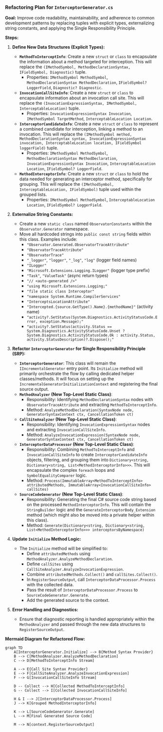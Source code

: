 ### Refactoring Plan for `InterceptorGenerator.cs`

**Goal:** Improve code readability, maintainability, and adherence to common development patterns by replacing tuples with explicit types, externalizing string constants, and applying the Single Responsibility Principle.

**Steps:**

1.  **Define New Data Structures (Explicit Types):**
    *   **`MethodToInterceptInfo`**: Create a new `struct` or `class` to encapsulate the information about a method targeted for interception. This will replace the `(IMethodSymbol, MethodDeclarationSyntax, IFieldSymbol, Diagnostic)` tuple.
        *   Properties: `IMethodSymbol MethodSymbol`, `MethodDeclarationSyntax MethodDeclaration`, `IFieldSymbol? LoggerField`, `Diagnostic? Diagnostic`.
    *   **`InvocationCallSiteInfo`**: Create a new `struct` or `class` to encapsulate information about an invocation call site. This will replace the `(InvocationExpressionSyntax, IMethodSymbol, InterceptableLocation)` tuple.
        *   Properties: `InvocationExpressionSyntax Invocation`, `IMethodSymbol TargetMethod`, `InterceptableLocation Location`.
    *   **`InterceptorCandidateInfo`**: Create a new `struct` or `class` to represent a combined candidate for interception, linking a method to an invocation. This will replace the `(IMethodSymbol method, MethodDeclarationSyntax syntax, InvocationExpressionSyntax invocation, InterceptableLocation location, IFieldSymbol loggerField)` tuple.
        *   Properties: `IMethodSymbol MethodSymbol`, `MethodDeclarationSyntax MethodDeclaration`, `InvocationExpressionSyntax Invocation`, `InterceptableLocation Location`, `IFieldSymbol? LoggerField`.
    *   **`MethodInterceptorInfo`**: Create a new `struct` or `class` to hold the data needed for generating an interceptor method, specifically for grouping. This will replace the `(IMethodSymbol, InterceptableLocation, IFieldSymbol)` tuple used within the grouped lists.
        *   Properties: `IMethodSymbol MethodSymbol`, `InterceptableLocation Location`, `IFieldSymbol? LoggerField`.

2.  **Externalize String Constants:**
    *   Create a new `static class` named `ObservatorConstants` within the `Observator.Generator` namespace.
    *   Move all hardcoded strings into `public const string` fields within this class. Examples include:
        *   `"Observator.Generated.ObservatorTraceAttribute"`
        *   `"ObservatorTraceAttribute"`
        *   `"ObservatorTrace"`
        *   `"_logger"`, `"logger"`, `"_log"`, `"log"` (logger field names)
        *   `"ILogger"`
        *   `"Microsoft.Extensions.Logging.ILogger"` (logger type prefix)
        *   `"Task"`, `"ValueTask"` (async return types)
        *   `"// <auto-generated />"`
        *   `"using Microsoft.Extensions.Logging;"`
        *   `"file static class Interceptor"`
        *   `"namespace System.Runtime.CompilerServices"`
        *   `"InterceptsLocationAttribute"`
        *   `"Intercepted.{source.GetType().Name}.{methodName}"` (activity name)
        *   `"activity?.SetStatus(System.Diagnostics.ActivityStatusCode.Error, exception.Message);"`
        *   `"activity?.SetStatus(activity.Status == System.Diagnostics.ActivityStatusCode.Unset ? System.Diagnostics.ActivityStatusCode.Ok : activity.Status, activity.StatusDescription)?.Dispose();"`

3.  **Refactor `InterceptorGenerator` for Single Responsibility Principle (SRP):**
    *   **`InterceptorGenerator`**: This class will remain the `IIncrementalGenerator` entry point. Its `Initialize` method will primarily orchestrate the flow by calling dedicated helper classes/methods. It will focus on setting up the `IncrementalGeneratorInitializationContext` and registering the final source output.
    *   **`MethodAnalyzer` (New Top-Level Static Class)**:
        *   Responsibility: Identifying `MethodDeclarationSyntax` nodes with `ObservatorTraceAttribute` and extracting `MethodToInterceptInfo`.
        *   Method: `AnalyzeMethodDeclaration(SyntaxNode node, GeneratorSyntaxContext ctx, CancellationToken ct)`
    *   **`CallSiteAnalyzer` (New Top-Level Static Class)**:
        *   Responsibility: Identifying `InvocationExpressionSyntax` nodes and extracting `InvocationCallSiteInfo`.
        *   Method: `AnalyzeInvocationExpression(SyntaxNode node, GeneratorSyntaxContext ctx, CancellationToken ct)`
    *   **`InterceptorDataProcessor` (New Top-Level Static Class)**:
        *   Responsibility: Combining `MethodToInterceptInfo` and `InvocationCallSiteInfo` to create `InterceptorCandidateInfo` objects, filtering, and grouping them into `Dictionary<string, Dictionary<string, List<MethodInterceptorInfo>>>`. This will encapsulate the complex `foreach` loops and `SymbolEqualityComparer` logic.
        *   Method: `Process(ImmutableArray<MethodToInterceptInfo> attributedMethods, ImmutableArray<InvocationCallSiteInfo> callSites)`
    *   **`SourceCodeGenerator` (New Top-Level Static Class)**:
        *   Responsibility: Generating the final C# source code string based on the processed `MethodInterceptorInfo`. This will contain the `StringBuilder` logic and the `GenerateInterceptorBody_Extension` method (which might also be moved into a private helper within this class).
        *   Method: `Generate(Dictionary<string, Dictionary<string, List<MethodInterceptorInfo>>> interceptorsByNamespace)`

4.  **Update `Initialize` Method Logic:**
    *   The `Initialize` method will be simplified to:
        *   Define `attributedMethods` using `MethodAnalyzer.AnalyzeMethodDeclaration`.
        *   Define `callSites` using `CallSiteAnalyzer.AnalyzeInvocationExpression`.
        *   Combine `attributedMethods.Collect()` and `callSites.Collect()`.
        *   In `RegisterSourceOutput`, call `InterceptorDataProcessor.Process` with the collected data.
        *   Pass the result of `InterceptorDataProcessor.Process` to `SourceCodeGenerator.Generate`.
        *   Add the generated source to the context.

5.  **Error Handling and Diagnostics:**
    *   Ensure that diagnostic reporting is handled appropriately within the `MethodAnalyzer` and passed through the new data structures to `RegisterSourceOutput`.

**Mermaid Diagram for Refactored Flow:**

```mermaid
graph TD
    A[InterceptorGenerator.Initialize] --> B{Method Syntax Provider}
    B --> C[MethodAnalyzer.AnalyzeMethodDeclaration]
    C --> D[MethodToInterceptInfo Stream]

    A --> E{Call Site Syntax Provider}
    E --> F[CallSiteAnalyzer.AnalyzeInvocationExpression]
    F --> G[InvocationCallSiteInfo Stream]

    D -- Collect --> H[Collected MethodToInterceptInfo]
    G -- Collect --> I[Collected InvocationCallSiteInfo]

    H & I --> J[InterceptorDataProcessor.Process]
    J --> K[Grouped MethodInterceptorInfo]

    K --> L[SourceCodeGenerator.Generate]
    L --> M[Final Generated Source Code]

    M --> N[context.RegisterSourceOutput]